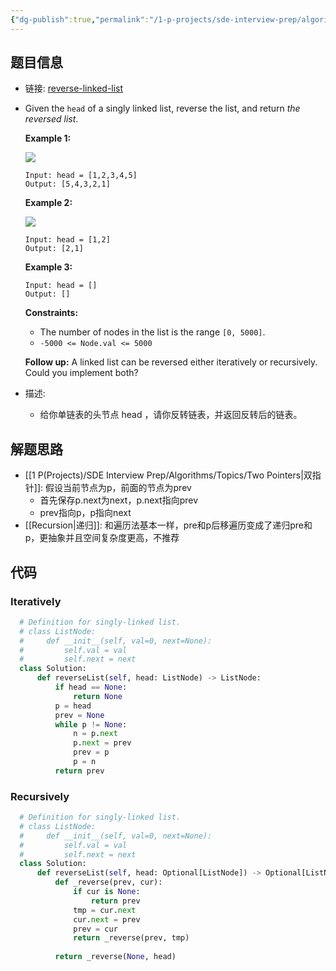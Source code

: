 ```yaml
---
{"dg-publish":true,"permalink":"/1-p-projects/sde-interview-prep/algorithms/leetcode/206-reverse-linked-list/","tags":["Leetcode/Easy","Leetcode/Hot100","Leetcode/Blind75","Leetcode/代码随想录","Leetcode/Neetcode150"],"noteIcon":"1"}
---
```


## 题目信息

- 链接: [reverse-linked-list](https://leetcode-cn.com/problems/reverse-linked-list/)
- Given the `head` of a singly linked list, reverse the list, and return _the reversed list_.
  
  **Example 1:**
  
  ![](https://assets.leetcode.com/uploads/2021/02/19/rev1ex1.jpg)
  
  ```
  Input: head = [1,2,3,4,5]
  Output: [5,4,3,2,1]
  
  ```
  
  **Example 2:**
  
  ![](https://assets.leetcode.com/uploads/2021/02/19/rev1ex2.jpg)
  
  ```
  Input: head = [1,2]
  Output: [2,1]
  
  ```
  
  **Example 3:**
  
  ```
  Input: head = []
  Output: []
  
  ```
  
  **Constraints:**
	- The number of nodes in the list is the range `[0, 5000]`.
	- `-5000 <= Node.val <= 5000`
  
  **Follow up:** A linked list can be reversed either iteratively or recursively. Could you implement both?

- 描述:
	- 给你单链表的头节点 head ，请你反转链表，并返回反转后的链表。

## 解题思路

- [[1 P(Projects)/SDE Interview Prep/Algorithms/Topics/Two Pointers\|双指针]]: 假设当前节点为p，前面的节点为prev
	- 首先保存p.next为next，p.next指向prev
	- prev指向p，p指向next
- [[Recursion\|递归]]: 和遍历法基本一样，pre和p后移遍历变成了递归pre和p，更抽象并且空间复杂度更高，不推荐

## 代码
### Iteratively

```python
  # Definition for singly-linked list.
  # class ListNode:
  #     def __init__(self, val=0, next=None):
  #         self.val = val
  #         self.next = next
  class Solution:
	  def reverseList(self, head: ListNode) -> ListNode:
		  if head == None:
			  return None
		  p = head
		  prev = None
		  while p != None:
			  n = p.next
			  p.next = prev
			  prev = p
			  p = n
		  return prev
  ```

### Recursively

```python
  # Definition for singly-linked list.
  # class ListNode:
  #     def __init__(self, val=0, next=None):
  #         self.val = val
  #         self.next = next
  class Solution:
	  def reverseList(self, head: Optional[ListNode]) -> Optional[ListNode]:
		  def _reverse(prev, cur):
			  if cur is None:
				  return prev
			  tmp = cur.next
			  cur.next = prev
			  prev = cur
			  return _reverse(prev, tmp)
  
		  return _reverse(None, head)
  ```